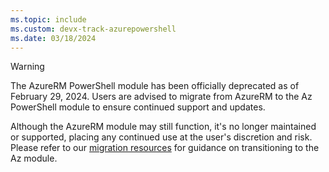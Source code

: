 ```yaml
---
ms.topic: include
ms.custom: devx-track-azurepowershell
ms.date: 03/18/2024
---
```


> [!WARNING]
> The AzureRM PowerShell module has been officially deprecated as of February 29, 2024. Users are
> advised to migrate from AzureRM to the Az PowerShell module to ensure continued support and
> updates.
>
> Although the AzureRM module may still function, it's no longer maintained or supported, placing
> any continued use at the user's discretion and risk. Please refer to our
> [migration resources](https://aka.ms/azpsmigrate) for guidance on transitioning to the Az module.

